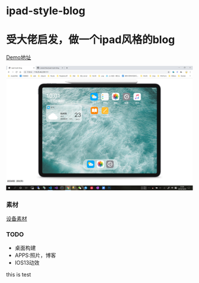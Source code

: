 # ipad-style-blog

# 受大佬启发，做一个ipad风格的blog 

[Demo地址](http://118.25.46.230:999/)


![image](src//sample/QQ截图20191020212624.jpg)


### 素材
[设备素材](http://facebook.design/devices) 



### TODO
- 桌面构建
- APPS:照片，博客
- IOS13动效

this is test
